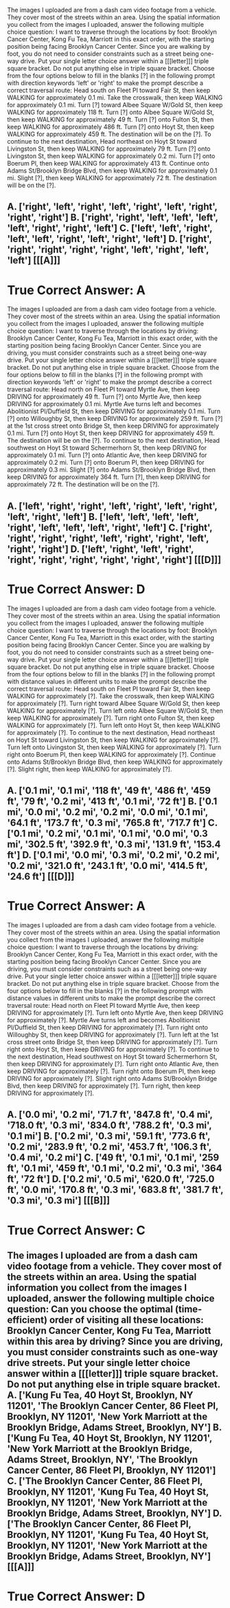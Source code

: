 
The images I uploaded are from a dash cam video footage from a vehicle. They cover most of the streets within an area. Using the spatial information you collect from the images I uploaded, answer the following multiple choice question:
I want to traverse through the locations by foot: Brooklyn Cancer Center, Kong Fu Tea, Marriott in this exact order, with the starting position being facing Brooklyn Cancer Center. Since you are walking by foot, you do not need to consider constraints such as a street being one-way drive.
Put your single letter choice answer within a [[[letter]]] triple square bracket. Do not put anything else in triple square bracket.
Choose from the four options below to fill in the blanks [?] in the following prompt with direction keywords 'left' or 'right' to make the prompt describe a correct traversal route:
Head south on Fleet Pl toward Fair St, then keep WALKING for approximately 0.1 mi.
Take the crosswalk, then keep WALKING for approximately 0.1 mi.
Turn [?] toward Albee Square W/Gold St, then keep WALKING for approximately 118 ft.
Turn [?] onto Albee Square W/Gold St, then keep WALKING for approximately 49 ft.
Turn [?] onto Fulton St, then keep WALKING for approximately 486 ft.
Turn [?] onto Hoyt St, then keep WALKING for approximately 459 ft.
The destination will be on the [?].
To continue to the next destination, Head northeast on Hoyt St toward Livingston St, then keep WALKING for approximately 79 ft.
Turn [?] onto Livingston St, then keep WALKING for approximately 0.2 mi.
Turn [?] onto Boerum Pl, then keep WALKING for approximately 413 ft.
Continue onto Adams St/Brooklyn Bridge Blvd, then keep WALKING for approximately 0.1 mi.
Slight [?], then keep WALKING for approximately 72 ft.
The destination will be on the [?].

A. ['right', 'left', 'right', 'left', 'right', 'left', 'right', 'right', 'right']      B. ['right', 'right', 'left', 'left', 'left', 'left', 'right', 'right', 'left']
C. ['left', 'left', 'right', 'left', 'left', 'right', 'left', 'right', 'left']      D. ['right', 'right', 'right', 'right', 'right', 'left', 'right', 'left', 'left']
[[[A]]]
----------
True Correct Answer: A
==========

The images I uploaded are from a dash cam video footage from a vehicle. They cover most of the streets within an area. Using the spatial information you collect from the images I uploaded, answer the following multiple choice question:
I want to traverse through the locations by driving: Brooklyn Cancer Center, Kong Fu Tea, Marriott in this exact order, with the starting position being facing Brooklyn Cancer Center. Since you are driving, you must consider constraints such as a street being one-way drive.
Put your single letter choice answer within a [[[letter]]] triple square bracket. Do not put anything else in triple square bracket.
Choose from the four options below to fill in the blanks [?] in the following prompt with direction keywords 'left' or 'right' to make the prompt describe a correct traversal route:
Head north on Fleet Pl toward Myrtle Ave, then keep DRIVING for approximately 49 ft.
Turn [?] onto Myrtle Ave, then keep DRIVING for approximately 0.1 mi.
Myrtle Ave turns left and becomes Abolitionist Pl/Duffield St, then keep DRIVING for approximately 0.1 mi.
Turn [?] onto Willoughby St, then keep DRIVING for approximately 259 ft.
Turn [?] at the 1st cross street onto Bridge St, then keep DRIVING for approximately 0.1 mi.
Turn [?] onto Hoyt St, then keep DRIVING for approximately 459 ft.
The destination will be on the [?].
To continue to the next destination, Head southwest on Hoyt St toward Schermerhorn St, then keep DRIVING for approximately 0.1 mi.
Turn [?] onto Atlantic Ave, then keep DRIVING for approximately 0.2 mi.
Turn [?] onto Boerum Pl, then keep DRIVING for approximately 0.3 mi.
Slight [?] onto Adams St/Brooklyn Bridge Blvd, then keep DRIVING for approximately 364 ft.
Turn [?], then keep DRIVING for approximately 72 ft.
The destination will be on the [?].

A. ['left', 'right', 'right', 'left', 'right', 'left', 'right', 'left', 'right', 'left']      B. ['left', 'left', 'left', 'left', 'right', 'left', 'left', 'left', 'right', 'left']
C. ['right', 'right', 'right', 'right', 'left', 'right', 'right', 'left', 'right', 'right']      D. ['left', 'right', 'left', 'right', 'right', 'right', 'right', 'right', 'right', 'right']
[[[D]]]
----------
True Correct Answer: D
==========

The images I uploaded are from a dash cam video footage from a vehicle. They cover most of the streets within an area. Using the spatial information you collect from the images I uploaded, answer the following multiple choice question:
I want to traverse through the locations by foot: Brooklyn Cancer Center, Kong Fu Tea, Marriott in this exact order, with the starting position being facing Brooklyn Cancer Center. Since you are walking by foot, you do not need to consider constraints such as a street being one-way drive.
Put your single letter choice answer within a [[[letter]]] triple square bracket. Do not put anything else in triple square bracket.
Choose from the four options below to fill in the blanks [?] in the following prompt with distance values in different units to make the prompt describe the correct traversal route:
Head south on Fleet Pl toward Fair St, then keep WALKING for approximately [?]. 
Take the crosswalk, then keep WALKING for approximately [?]. 
Turn right toward Albee Square W/Gold St, then keep WALKING for approximately [?]. 
Turn left onto Albee Square W/Gold St, then keep WALKING for approximately [?]. 
Turn right onto Fulton St, then keep WALKING for approximately [?]. 
Turn left onto Hoyt St, then keep WALKING for approximately [?]. 
To continue to the next destination, Head northeast on Hoyt St toward Livingston St, then keep WALKING for approximately [?]. 
Turn left onto Livingston St, then keep WALKING for approximately [?]. 
Turn right onto Boerum Pl, then keep WALKING for approximately [?]. 
Continue onto Adams St/Brooklyn Bridge Blvd, then keep WALKING for approximately [?]. 
Slight right, then keep WALKING for approximately [?]. 

A. ['0.1 mi', '0.1 mi', '118 ft', '49 ft', '486 ft', '459 ft', '79 ft', '0.2 mi', '413 ft', '0.1 mi', '72 ft']      B. ['0.1 mi', '0.0 mi', '0.2 mi', '0.2 mi', '0.0 mi', '0.1 mi', '64.1 ft', '173.7 ft', '0.3 mi', '765.8 ft', '717.7 ft']
C. ['0.1 mi', '0.2 mi', '0.1 mi', '0.1 mi', '0.0 mi', '0.3 mi', '302.5 ft', '392.9 ft', '0.3 mi', '131.9 ft', '153.4 ft']      D. ['0.1 mi', '0.0 mi', '0.3 mi', '0.2 mi', '0.2 mi', '0.2 mi', '321.0 ft', '243.1 ft', '0.0 mi', '414.5 ft', '24.6 ft']
[[[D]]]
----------
True Correct Answer: A
==========

The images I uploaded are from a dash cam video footage from a vehicle. They cover most of the streets within an area. Using the spatial information you collect from the images I uploaded, answer the following multiple choice question:
I want to traverse through the locations by driving: Brooklyn Cancer Center, Kong Fu Tea, Marriott in this exact order, with the starting position being facing Brooklyn Cancer Center. Since you are driving, you must consider constraints such as a street being one-way drive.
Put your single letter choice answer within a [[[letter]]] triple square bracket. Do not put anything else in triple square bracket.
Choose from the four options below to fill in the blanks [?] in the following prompt with distance values in different units to make the prompt describe the correct traversal route:
Head north on Fleet Pl toward Myrtle Ave, then keep DRIVING for approximately [?]. 
Turn left onto Myrtle Ave, then keep DRIVING for approximately [?]. 
Myrtle Ave turns left and becomes Abolitionist Pl/Duffield St, then keep DRIVING for approximately [?]. 
Turn right onto Willoughby St, then keep DRIVING for approximately [?]. 
Turn left at the 1st cross street onto Bridge St, then keep DRIVING for approximately [?]. 
Turn right onto Hoyt St, then keep DRIVING for approximately [?]. 
To continue to the next destination, Head southwest on Hoyt St toward Schermerhorn St, then keep DRIVING for approximately [?]. 
Turn right onto Atlantic Ave, then keep DRIVING for approximately [?]. 
Turn right onto Boerum Pl, then keep DRIVING for approximately [?]. 
Slight right onto Adams St/Brooklyn Bridge Blvd, then keep DRIVING for approximately [?]. 
Turn right, then keep DRIVING for approximately [?]. 

A. ['0.0 mi', '0.2 mi', '71.7 ft', '847.8 ft', '0.4 mi', '718.0 ft', '0.3 mi', '834.0 ft', '788.2 ft', '0.3 mi', '0.1 mi']      B. ['0.2 mi', '0.3 mi', '59.1 ft', '773.6 ft', '0.2 mi', '283.9 ft', '0.2 mi', '453.7 ft', '106.3 ft', '0.4 mi', '0.2 mi']
C. ['49 ft', '0.1 mi', '0.1 mi', '259 ft', '0.1 mi', '459 ft', '0.1 mi', '0.2 mi', '0.3 mi', '364 ft', '72 ft']      D. ['0.2 mi', '0.5 mi', '620.0 ft', '725.0 ft', '0.0 mi', '170.8 ft', '0.3 mi', '683.8 ft', '381.7 ft', '0.3 mi', '0.3 mi']
[[[B]]]
----------
True Correct Answer: C
==========

The images I uploaded are from a dash cam video footage from a vehicle. They cover most of the streets within an area. Using the spatial information you collect from the images I uploaded, answer the following multiple choice question:
Can you choose the optimal (time-efficient) order of visiting all these locations: Brooklyn Cancer Center, Kong Fu Tea, Marriott within this area by driving? Since you are driving, you must consider constraints such as one-way drive streets.
Put your single letter choice answer within a [[[letter]]] triple square bracket. Do not put anything else in triple square bracket.
A. ['Kung Fu Tea, 40 Hoyt St, Brooklyn, NY 11201', 'The Brooklyn Cancer Center, 86 Fleet Pl, Brooklyn, NY 11201', 'New York Marriott at the Brooklyn Bridge, Adams Street, Brooklyn, NY']      B. ['Kung Fu Tea, 40 Hoyt St, Brooklyn, NY 11201', 'New York Marriott at the Brooklyn Bridge, Adams Street, Brooklyn, NY', 'The Brooklyn Cancer Center, 86 Fleet Pl, Brooklyn, NY 11201']
C. ['The Brooklyn Cancer Center, 86 Fleet Pl, Brooklyn, NY 11201', 'Kung Fu Tea, 40 Hoyt St, Brooklyn, NY 11201', 'New York Marriott at the Brooklyn Bridge, Adams Street, Brooklyn, NY']      D. ['The Brooklyn Cancer Center, 86 Fleet Pl, Brooklyn, NY 11201', 'Kung Fu Tea, 40 Hoyt St, Brooklyn, NY 11201', 'New York Marriott at the Brooklyn Bridge, Adams Street, Brooklyn, NY']
[[[A]]]
----------
True Correct Answer: D
==========
